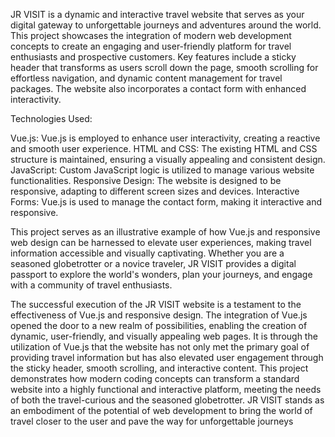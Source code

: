 JR VISIT is a dynamic and interactive travel website that serves as your digital gateway to unforgettable journeys and adventures around the world. This project showcases the integration of modern web development concepts to create an engaging and user-friendly platform for travel enthusiasts and prospective customers. Key features include a sticky header that transforms as users scroll down the page, smooth scrolling for effortless navigation, and dynamic content management for travel packages. The website also incorporates a contact form with enhanced interactivity.

Technologies Used:

Vue.js: Vue.js is employed to enhance user interactivity, creating a reactive and smooth user experience.
HTML and CSS: The existing HTML and CSS structure is maintained, ensuring a visually appealing and consistent design.
JavaScript: Custom JavaScript logic is utilized to manage various website functionalities.
Responsive Design: The website is designed to be responsive, adapting to different screen sizes and devices.
Interactive Forms: Vue.js is used to manage the contact form, making it interactive and responsive.

This project serves as an illustrative example of how Vue.js and responsive web design can be harnessed to elevate user experiences, making travel information accessible and visually captivating. Whether you are a seasoned globetrotter or a novice traveler, JR VISIT provides a digital passport to explore the world's wonders, plan your journeys, and engage with a community of travel enthusiasts.

The successful execution of the JR VISIT website is a testament to the effectiveness of Vue.js and responsive design. The integration of Vue.js opened the door to a new realm of possibilities, enabling the creation of dynamic, user-friendly, and visually appealing web pages. It is through the utilization of Vue.js that the website has not only met the primary goal of providing travel information but has also elevated user engagement through the sticky header, smooth scrolling, and interactive content. This project demonstrates how modern coding concepts can transform a standard website into a highly functional and interactive platform, meeting the needs of both the travel-curious and the seasoned globetrotter. JR VISIT stands as an embodiment of the potential of web development to bring the world of travel closer to the user and pave the way for unforgettable journeys
